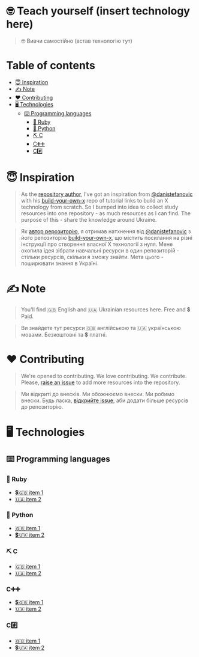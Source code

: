 # 🤓 Teach yourself (insert technology here)
> 🤓 Вивчи самостійно (встав технологію тут)

<!-- START doctoc generated TOC please keep comment here to allow auto update -->
<!-- DON'T EDIT THIS SECTION, INSTEAD RE-RUN doctoc TO UPDATE -->
# Table of contents

- [😇 Inspiration](#-inspiration)
- [✍️ Note](#%EF%B8%8F-note)
- [❤️ Contributing](#-contributing)
- [🖥 Technologies](#%F0%9F%96%A5-technologies)
  - [⌨️ Programming languages](#-programming-languages)
    - [💎 Ruby](#-ruby)
    - [🐍 Python](#-python)
    - [⛏ С](#%E2%9B%8F-%D1%81)
    - [С➕➕](#%D1%81)
    - [С#️⃣](#%D1%81%EF%B8%8F%E2%83%A3)

<!-- END doctoc generated TOC please keep comment here to allow auto update -->


# 😇 Inspiration

> As the [repository author](https://github.com/faradzhev), I've got an inspiration from [@danistefanovic](https://github.com/danistefanovic) with his [build-your-own-x](https://github.com/danistefanovic/build-your-own-x) repo of tutorial links to build an X technology from scratch.
So I bumped into idea to collect study resources into one repository - as much resources as I can find.
The purpose of this - share the knowledge around Ukraine.

> Як [автор рерозиторію](https://github.com/faradzhev), я отримав натхнення від [@danistefanovic](https://github.com/danistefanovic) з його репозиторію [build-your-own-x](https://github.com/danistefanovic/build-your-own-x), що містить посилання на різні інструкції про створення власної X технології з нуля.
Мене охопила ідея зібрати навчальні ресурси в один репозиторій - стільки ресурсів, скільки я зможу знайти.
Мета цього - поширювати знання в Україні.

# ✍️ Note

> You'll find 🇬🇧 English and 🇺🇦 Ukrainian resources here.
Free and 💲 Paid.

> Ви знайдете тут ресурси 🇬🇧 англійською та 🇺🇦 українською мовами.
Безкоштовні та 💲 платні.

# ❤️ Contributing
> We're opened to contributing. We love contributing. We contribute.
Please, [raise an issue](https://github.com/thestd/teach-yourself-x/issues/new) to add more resources into the repository.

> Ми відкриті до внесків. Ми обожнюємо внески. Ми робимо внески.
Будь ласка, [відкрийте issue](https://github.com/thestd/teach-yourself-x/issues/new), аби додати більше ресурсів до репозиторію.

# 🖥 Technologies
## ⌨️ Programming languages

### 💎 Ruby
* [💲🇬🇧 item 1](#link1)
* [🇺🇦 item 2](#link2)

### 🐍 Python
* [🇬🇧 item 1](#link1)
* [💲🇺🇦 item 2](#link2)

### ⛏ С
* [🇬🇧 item 1](#link1)
* [🇺🇦 item 2](#link2)

### С➕➕
* [💲🇬🇧 item 1](#link1)
* [🇺🇦 item 2](#link2)

### С#️⃣
* [🇬🇧 item 1](#link1)
* [💲🇺🇦 item 2](#link2)
